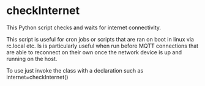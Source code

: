 # checkInternet
This Python script checks and waits for internet connectivity.

This script is useful for cron jobs or scripts that are ran on boot in linux via rc.local etc.
Is is particularly useful when run before MQTT connections that are able to reconnect on their own once the network device is up and running on the host.

To use just invoke the class with a declaration such as internet=checkInternet()

